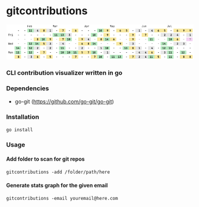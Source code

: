 # gitcontributions

![screenshot](https://github.com/AnonymousAAArdvark/gitcontributions/blob/master/screenshot.png)

### CLI contribution visualizer written in go

### Dependencies
- go-git (https://github.com/go-git/go-git)

### Installation
    go install
    
### Usage
#### Add folder to scan for git repos  
    gitcontributions -add /folder/path/here
#### Generate stats graph for the given email  
    gitcontributions -email youremail@here.com
